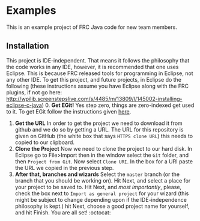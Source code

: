 Examples
========

This is an example project of FRC Java code for new team members.

Installation
------------

This project is IDE-independent. That means it follows the philosophy that the code works in any IDE, however, it is recommended that one uses Eclipse. This is because FRC released tools for programming in Eclipse, not any other IDE. To get this project, and future projects, in Eclipse do the following (these instructions assume you have Eclipse along with the FRC plugins, if not go here: http://wpilib.screenstepslive.com/s/4485/m/13809/l/145002-installing-eclipse-c-java)
0.	**Get EGit!**
Yes step zero, things are zero-indexed get used to it. To get EGit follow the instructions given [here](http://eclipse.org/egit/download/).
1.	**Get the URL**
In order to get the project we need to download it from github and we do so by getting a URL. The URL for this repository is given on GitHub (the white box that says `HTTPS clone URL`) this needs to copied to our clipboard.
2.	**Clone the Project**
Now we need to clone the project to our hard disk. In Eclipse go to File>Import then in the window select the `Git` folder, and then `Project from Git`. Now select `Clone URI`. In the box for a URI paste the URL we copied in the previous step. 
3. 	**After that, branches and wizards**
Select the `master` branch (or the branch that you should be working on). Hit Next, and select a place for your project to be saved to. Hit Next, and *most importantly*, please, check the box next to `Import as general project` for your wizard (this might be subject to change depending upon if the IDE-independence philosophy is kept.) hit Next, choose a good project name for yourself, and hit Finish. You are all set! :octocat:


